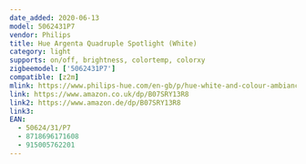 ```yaml
---
date_added: 2020-06-13
model: 5062431P7
vendor: Philips
title: Hue Argenta Quadruple Spotlight (White)
category: light
supports: on/off, brightness, colortemp, colorxy
zigbeemodel: ['5062431P7']
compatible: [z2m]
mlink: https://www.philips-hue.com/en-gb/p/hue-white-and-colour-ambiance-argenta-quadruple-spotlight/5062431P7
link: https://www.amazon.co.uk/dp/B07SRY13R8
link2: https://www.amazon.de/dp/B07SRY13R8
link3: 
EAN: 
  - 50624/31/P7
  - 8718696171608
  - 915005762201
---
```


